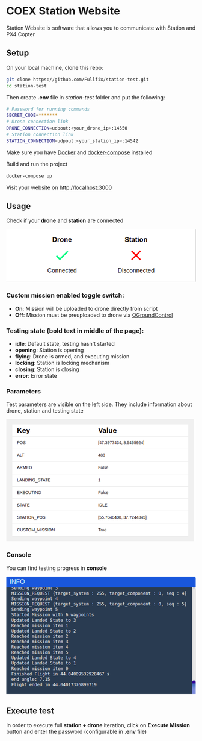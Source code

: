 # COEX Station Website

Station Website is software that allows you to communicate with Station and PX4 Copter

## Setup

On your local machine, clone this repo:

```bash
git clone https://github.com/Fullfix/station-test.git
cd station-test
```

Then create **.env** file in *station-test* folder and put the following:

```bash
# Password for running commands
SECRET_CODE=*******
# Drone connection link
DRONE_CONNECTION=udpout:<your_drone_ip>:14550
# Station connection link 
STATION_CONNECTION=udpout:<your_station_ip>:14542
```

Make sure you have [Docker](https://docs.docker.com/get-docker/) and [docker-compose](https://docs.docker.com/compose/install/) installed

Build and run the project

```bash
docker-compose up
```

Visit your website on [http://localhost:3000](http://localhost:3000)

## Usage

Check if your **drone** and **station** are connected

![connection](media/Connection.png)

### Custom mission enabled toggle switch:
- **On**: Mission will be uploaded to drone directly from script
- **Off**: Mission must be preuploaded to drone via [QGroundControl](http://qgroundcontrol.com/)

### Testing state (bold text in middle of the page):
- **idle**: Default state, testing hasn't started
- **opening**: Station is opening
- **flying**: Drone is armed, and executing mission
- **locking**: Station is locking mechanism
- **closing**: Station is closing
- **error**: Error state

### Parameters
Test parameters are visible on the left side. They include information about drone, station and testing state

![params](media/Params.png)

### Console
You can find testing progress in **console**

![console](media/Console.png)

## Execute test

In order to execute full **station + drone** iteration, click on **Execute Mission** button and enter the password (configurable in **.env** file)

